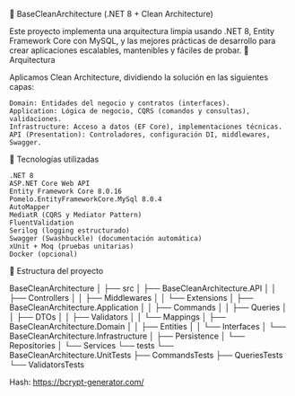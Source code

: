 🧼 BaseCleanArchitecture (.NET 8 + Clean Architecture)

Este proyecto implementa una arquitectura limpia usando .NET 8, Entity Framework Core con MySQL, y las mejores prácticas de desarrollo para crear aplicaciones escalables, mantenibles y fáciles de probar.
📐 Arquitectura

Aplicamos Clean Architecture, dividiendo la solución en las siguientes capas:

    Domain: Entidades del negocio y contratos (interfaces).
    Application: Lógica de negocio, CQRS (comandos y consultas), validaciones.
    Infrastructure: Acceso a datos (EF Core), implementaciones técnicas.
    API (Presentation): Controladores, configuración DI, middlewares, Swagger.

🧰 Tecnologías utilizadas

    .NET 8
    ASP.NET Core Web API
    Entity Framework Core 8.0.16
    Pomelo.EntityFrameworkCore.MySql 8.0.4
    AutoMapper
    MediatR (CQRS y Mediator Pattern)
    FluentValidation
    Serilog (logging estructurado)
    Swagger (Swashbuckle) (documentación automática)
    xUnit + Moq (pruebas unitarias)
    Docker (opcional)

📁 Estructura del proyecto

BaseCleanArchitecture
│
├── src
│   ├── BaseCleanArchitecture.API
│   │   ├── Controllers
│   │   ├── Middlewares
│   │   └── Extensions
│   ├── BaseCleanArchitecture.Application
│   │   ├── Commands
│   │   ├── Queries
│   │   ├── DTOs
│   │   ├── Validators
│   │   └── Mappings
│   ├── BaseCleanArchitecture.Domain
│   │   ├── Entities
│   │   └── Interfaces
│   └── BaseCleanArchitecture.Infrastructure
│       ├── Persistence
│       └── Repositories
│       └── Services
└── tests
    └── BaseCleanArchitecture.UnitTests
        ├── CommandsTests
        ├── QueriesTests
        └── ValidatorsTests



Hash:
https://bcrypt-generator.com/